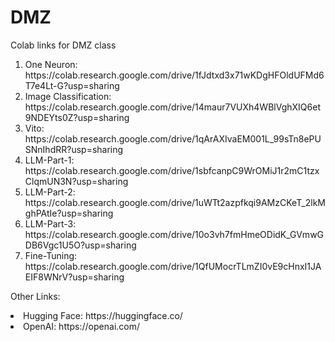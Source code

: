 # DMZ
Colab links for DMZ class

<ol>
<li>One Neuron: https://colab.research.google.com/drive/1fJdtxd3x71wKDgHFOldUFMd6T7e4Lt-G?usp=sharing </li>
<li>Image Classification: https://colab.research.google.com/drive/14maur7VUXh4WBlVghXIQ6et9NDEYts0Z?usp=sharing</li>
<li>Vito: https://colab.research.google.com/drive/1qArAXIvaEM001L_99sTn8ePUSNnIhdRR?usp=sharing</li>
<li>LLM-Part-1: https://colab.research.google.com/drive/1sbfcanpC9WrOMiJ1r2mC1tzxClqmUN3N?usp=sharing</li>
<li>LLM-Part-2: https://colab.research.google.com/drive/1uWTt2azpfkqi9AMzCKeT_2lkMghPAtIe?usp=sharing </li>
<li>LLM-Part-3: https://colab.research.google.com/drive/10o3vh7fmHmeODidK_GVmwGDB6Vgc1U5O?usp=sharing</li>
<li>Fine-Tuning: https://colab.research.google.com/drive/1QfUMocrTLmZI0vE9cHnxI1JAEIF8WNrV?usp=sharing</li>
</ol>

Other Links:
<list>
<li>Hugging Face: https://huggingface.co/</li>
<li>OpenAI: https://openai.com/</li>
</list>

